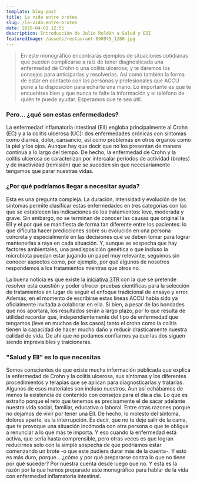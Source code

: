 ```yaml
---
template: blog-post
title: La vida entre brotes
slug: /la-vida-entre-brotes
date: 2020-04-01 12:55
description: Introducción de Julio Roldán a Salud y EII
featuredImage: /assets/restaurant-690975_1280.jpg
---
```


> En este monográfico encontrarás ejemplos de situaciones cotidianas que pueden complicarse a raíz de tener diagnosticada una enfermedad de Crohn o una colitis ulcerosa; y te daremos los consejos para anticiparlas y resolverlas. Así como también la forma de estar en contacto con las personas y profesionales que ACCU pone a tu disposición para echarte una mano. Lo importante es que te encuentres bien y que nunca te falte la información y el teléfono de quién te puede ayudar. Esperamos que te sea útil.

### Pero... ¿qué son estas enfermedades?

La enfermedad inflamatoria intestinal (EII) engloba principalmente al Crohn (EC) y a la colitis ulcerosa (UC): dos enfermedades crónicas con síntomas como diarrea, dolor, cansancio, así como problemas en otros órganos como la piel y los ojos. Aunque hay que decir que no los presentan de manera continua a lo largo del tiempo. De hecho, la enfermedad de Crohn y la colitis ulcerosa se caracterizan por intercalar periodos de actividad (brotes) y de inactividad (remisión) que se suceden sin que necesariamente tengamos que parar nuestras vidas. 

### ¿Por qué podríamos llegar a necesitar ayuda?

Esta es una pregunta compleja. La duración, intensidad y evolución de los síntomas permite clasificar estas enfermedades en tres categorías con las que se establecen las indicaciones de los tratamientos: leve, moderada y grave. Sin embargo, no se terminan de conocer las causas que original la EII y el por qué se manifiesta de forma tan diferente entre los pacientes: lo que dificulta hacer predicciones sobre su evolución en una persona concreta y especialmente en las decisiones que se deben tomar para lograr mantenerlas a raya en cada situación. Y, aunque se sospecha que hay factores ambientales, una predisposición genética o que incluso la microbiota puedan estar jugando un papel muy relevante, seguimos sin conocer aspectos como, por ejemplo, por qué algunos de nosotros respondemos a los tratamientos mientras que otros no. 

La buena noticia es que existe la [iniciativa 3TR](https://www.3tr-imi.eu/) con la que se pretende resolver esta cuestión y poder ofrecer pruebas científicas para la selección de tratamientos en lugar de seguir el enfoque tradicional de ensayo y error. Además, en el momento de escribirse estas líneas ACCU había sido ya oficialmente invitada a colaborar en ella. Si bien, a pesar de las bondades que nos aportará, los resultados serán a largo plazo, por lo que resulta de utilidad recordar que, independientemente del tipo de enfermedad que tengamos (leve en muchos de los casos) tanto el crohn como la colitis tienen la capacidad de hacer mucho daño y reducir drásticamente nuestra calidad de vida. De ahí que no podamos confiarnos ya que las dos siguen siendo imprevisibles y traicioneras.

### "Salud y EII" es lo que necesitas

Somos conscientes de que existe mucha información publicada que explica la enfermedad de Crohn y la colitis ulcerosa, sus síntomas y los diferentes procedimientos y terapias que se aplican para diagnosticarlas y tratarlas. Algunos de esos materiales son incluso nuestros. Aun así echábamos de menos la existencia de contenido con consejos para el día a día. Lo que es extraño porque el reto que tenemos es precisamente el de sacar adelante nuestra vida social, familiar, educativa o laboral. Entre otras razones porque no dejamos de vivir por tener una EII. De hecho, lo molesto del síntoma, dolores aparte, es la interrupción. Es decir, que no te deje salir de la cama, que te provoque una situación incómoda con otra persona o que te obligue a renunciar a lo que más te importa. Y eso cuando la enfermedad está activa, que sería hasta comprensible, pero otras veces es que logran reducirnos solo con la simple sospecha de que podríamos estar comenzando un brote -o que este pudiera durar más de la cuenta-. Y esto es más duro, porque... ¿cómo y por qué prepararse contra lo que no tiene por qué suceder? Por nuestra cuenta desde luego que no. Y esta es la razón por la que hemos preparado este monográfico para hablar de la vida con enfermedad inflamatoria intestinal.